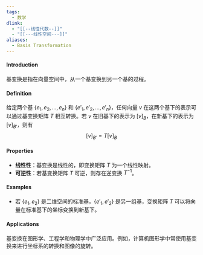 ```yaml
---
tags:
  - 数学
dlink:
  - "[[--线性代数--]]"
  - "[[---线性空间---]]"
aliases:
  - Basis Transformation
---
```

#### Introduction
基变换是指在向量空间中，从一个基变换到另一个基的过程。

#### Definition
给定两个基 $\{e_1, e_2, \ldots, e_n\}$ 和 $\{e'_1, e'_2, \ldots, e'_n\}$，任何向量 $v$ 在这两个基下的表示可以通过基变换矩阵 $T$ 相互转换。若 $v$ 在旧基下的表示为 $[v]_B$，在新基下的表示为 $[v]_{B'}$，则有
$$ [v]_{B'} = T [v]_B $$

#### Properties
- **线性性**：基变换是线性的，即变换矩阵 $T$ 为一个线性映射。
- **可逆性**：若基变换矩阵 $T$ 可逆，则存在逆变换 $T^{-1}$。

#### Examples
- 若 $\{e_1, e_2\}$ 是二维空间的标准基，$\{e'_1, e'_2\}$ 是另一组基，变换矩阵 $T$ 可以将向量在标准基下的坐标变换到新基下。

#### Applications
基变换在图形学、工程学和物理学中广泛应用。例如，计算机图形学中常使用基变换来进行坐标系的转换和图像的旋转。
